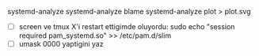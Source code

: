 systemd-analyze
systemd-analyze blame
systemd-analyze plot > plot.svg
* [ ] screen ve tmux X'i restart ettigimde oluyordu:
sudo echo "session required pam_systemd.so" >>  /etc/pam.d/slim
* [ ] umask 0000 yaptigini yaz

